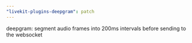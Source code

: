 ```yaml
---
"livekit-plugins-deepgram": patch
---
```


deepgram: segment audio frames into 200ms intervals before sending to the websocket
